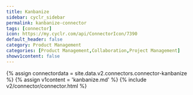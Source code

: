 ```yaml
---
title: Kanbanize
sidebar: cyclr_sidebar
permalink: kanbanize-connector
tags: [connector]
icon: https://my.cyclr.com/api/ConnectorIcon/7390
default_header: false
category: Product Management
categories: [Product Management,Collaboration,Project Management]
showv1content: false
---
```

{% assign connectordata = site.data.v2.connectors.connector-kanbanize %}
{% assign v1content = 'kanbanize.md' %}
{% include v2/connector/connector.html %}	